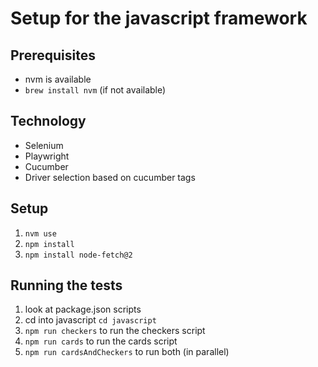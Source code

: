 # Setup for the javascript framework

## Prerequisites
- nvm is available
- ```brew install nvm``` (if not available)
## Technology
- Selenium
- Playwright
- Cucumber
- Driver selection based on cucumber tags

## Setup 
1. ```nvm use```
2. ```npm install```
3. ```npm install node-fetch@2```

## Running the tests
1. look at package.json scripts
2. cd into javascript ```cd javascript```
3. ```npm run checkers``` to run the checkers script
4. ```npm run cards``` to run the cards script
5. ```npm run cardsAndCheckers``` to run both (in parallel)
